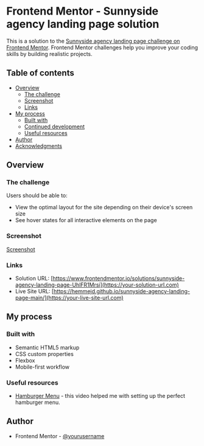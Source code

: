 # Frontend Mentor - Sunnyside agency landing page solution

This is a solution to the [Sunnyside agency landing page challenge on Frontend Mentor](https://www.frontendmentor.io/challenges/sunnyside-agency-landing-page-7yVs3B6ef). Frontend Mentor challenges help you improve your coding skills by building realistic projects.

## Table of contents

- [Overview](#overview)
  - [The challenge](#the-challenge)
  - [Screenshot](#screenshot)
  - [Links](#links)
- [My process](#my-process)
  - [Built with](#built-with)
  - [Continued development](#continued-development)
  - [Useful resources](#useful-resources)
- [Author](#author)
- [Acknowledgments](#acknowledgments)

## Overview

### The challenge

Users should be able to:

- View the optimal layout for the site depending on their device's screen size
- See hover states for all interactive elements on the page

### Screenshot

[Screenshot](./screenshot.jpg)

### Links

- Solution URL: [https://www.frontendmentor.io/solutions/sunnyside-agency-landing-page-UhlFR1Mrsi](https://your-solution-url.com)
- Live Site URL: [https://hemmejd.github.io/sunnyside-agency-landing-page-main/](https://your-live-site-url.com)

## My process

### Built with

- Semantic HTML5 markup
- CSS custom properties
- Flexbox
- Mobile-first workflow

### Useful resources

- [Hamburger Menu](https://www.youtube.com/watch?v=flItyHiDm7E) - this video helped me with setting up the perfect hamburger menu.


## Author

- Frontend Mentor - [@yourusername](https://www.frontendmentor.io/profile/yourusername)